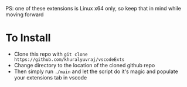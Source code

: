 PS: one of these extensions is Linux x64 only, so keep that in mind while moving forward

# To Install
- Clone this repo with `git clone https://github.com/khuralyuvraj/vscodeExts`
- Change directory to the location of the cloned github repo
- Then simply run `./main` and let the script do it's magic and populate your extensions tab in vscode

